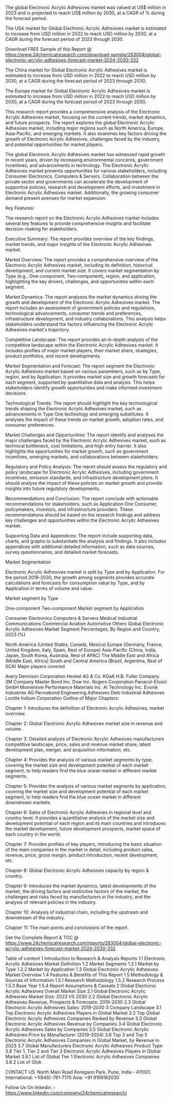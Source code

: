 The global Electronic Acrylic Adhesives market was valued at US$ million in 2023 and is projected to reach US$ million by 2030, at a CAGR of % during the forecast period.

The USA market for Global Electronic Acrylic Adhesives market is estimated to increase from USD million in 2022 to reach USD million by 2030, at a CAGR during the forecast period of 2023 through 2030.

Download FREE Sample of this Report @ https://www.24chemicalresearch.com/download-sample/263004/global-electronic-acrylic-adhesives-forecast-market-2024-2030-332

The China market for Global Electronic Acrylic Adhesives market is estimated to increase from USD million in 2022 to reach USD million by 2030, at a CAGR during the forecast period of 2023 through 2030.

The Europe market for Global Electronic Acrylic Adhesives market is estimated to increase from USD million in 2022 to reach USD million by 2030, at a CAGR during the forecast period of 2023 through 2030.

This research report provides a comprehensive analysis of the Electronic Acrylic Adhesives market, focusing on the current trends, market dynamics, and future prospects. The report explores the global Electronic Acrylic Adhesives market, including major regions such as North America, Europe, Asia-Pacific, and emerging markets. It also examines key factors driving the growth of Electronic Acrylic Adhesives, challenges faced by the industry, and potential opportunities for market players.

The global Electronic Acrylic Adhesives market has witnessed rapid growth in recent years, driven by increasing environmental concerns, government incentives, and advancements in technology. The Electronic Acrylic Adhesives market presents opportunities for various stakeholders, including Consumer Electronics, Computers & Servers. Collaboration between the private sector and governments can accelerate the development of supportive policies, research and development efforts, and investment in Electronic Acrylic Adhesives market. Additionally, the growing consumer demand present avenues for market expansion.

Key Features:

The research report on the Electronic Acrylic Adhesives market includes several key features to provide comprehensive insights and facilitate decision-making for stakeholders.

Executive Summary: The report provides overview of the key findings, market trends, and major insights of the Electronic Acrylic Adhesives market.

Market Overview: The report provides a comprehensive overview of the Electronic Acrylic Adhesives market, including its definition, historical development, and current market size. It covers market segmentation by Type (e.g., One-component, Two-component), region, and application, highlighting the key drivers, challenges, and opportunities within each segment.

Market Dynamics: The report analyses the market dynamics driving the growth and development of the Electronic Acrylic Adhesives market. The report includes an assessment of government policies and regulations, technological advancements, consumer trends and preferences, infrastructure development, and industry collaborations. This analysis helps stakeholders understand the factors influencing the Electronic Acrylic Adhesives market's trajectory.

Competitive Landscape: The report provides an in-depth analysis of the competitive landscape within the Electronic Acrylic Adhesives market. It includes profiles of major market players, their market share, strategies, product portfolios, and recent developments.

Market Segmentation and Forecast: The report segment the Electronic Acrylic Adhesives market based on various parameters, such as by Type, region, and by Application. It provides market size and growth forecasts for each segment, supported by quantitative data and analysis. This helps stakeholders identify growth opportunities and make informed investment decisions.

Technological Trends: The report should highlight the key technological trends shaping the Electronic Acrylic Adhesives market, such as advancements in Type One technology and emerging substitutes. It analyses the impact of these trends on market growth, adoption rates, and consumer preferences.

Market Challenges and Opportunities: The report identify and analyses the major challenges faced by the Electronic Acrylic Adhesives market, such as technical bottleneck, cost limitations, and high entry barrier. It also highlights the opportunities for market growth, such as government incentives, emerging markets, and collaborations between stakeholders.

Regulatory and Policy Analysis: The report should assess the regulatory and policy landscape for Electronic Acrylic Adhesives, including government incentives, emission standards, and infrastructure development plans. It should analyse the impact of these policies on market growth and provide insights into future regulatory developments.

Recommendations and Conclusion: The report conclude with actionable recommendations for stakeholders, such as Application One Consumer, policymakers, investors, and infrastructure providers. These recommendations should be based on the research findings and address key challenges and opportunities within the Electronic Acrylic Adhesives market.

Supporting Data and Appendices: The report include supporting data, charts, and graphs to substantiate the analysis and findings. It also includes appendices with additional detailed information, such as data sources, survey questionnaires, and detailed market forecasts.

Market Segmentation

Electronic Acrylic Adhesives market is split by Type and by Application. For the period 2019-2030, the growth among segments provides accurate calculations and forecasts for consumption value by Type, and by Application in terms of volume and value.

Market segment by Type

One-component
Two-component
Market segment by Application

Consumer Electronics
Computers & Servers
Medical
Industrial
Communications
Commercial Aviation
Automotive
Others
Global Electronic Acrylic Adhesives Market Segment Percentages, By Region and Country, 2023 (%)

North America (United States, Canada, Mexico)
Europe (Germany, France, United Kingdom, Italy, Spain, Rest of Europe)
Asia-Pacific (China, India, Japan, South Korea, Australia, Rest of APAC)
The Middle East and Africa (Middle East, Africa)
South and Central America (Brazil, Argentina, Rest of SCA)
Major players covered

Avery Dennison Corporation
Henkel AG & Co. KGaA
H.B. Fuller Company
3M Company
Master Bond Inc.
Dow Inc.
Rogers Corporation
Panacol-Elosol GmbH
Momentive Performance Materials Inc.
AI Technology Inc.
Evonik Industries AG
Permabond Engineering Adhesives
Delo Industrial Adhesives
Loctite
Indium Corporation
Outline of Major Chapters:

Chapter 1: Introduces the definition of Electronic Acrylic Adhesives, market overview.

Chapter 2: Global Electronic Acrylic Adhesives market size in revenue and volume.

Chapter 3: Detailed analysis of Electronic Acrylic Adhesives manufacturers competitive landscape, price, sales and revenue market share, latest development plan, merger, and acquisition information, etc.

Chapter 4: Provides the analysis of various market segments by type, covering the market size and development potential of each market segment, to help readers find the blue ocean market in different market segments.

Chapter 5: Provides the analysis of various market segments by application, covering the market size and development potential of each market segment, to help readers find the blue ocean market in different downstream markets.

Chapter 6: Sales of Electronic Acrylic Adhesives in regional level and country level. It provides a quantitative analysis of the market size and development potential of each region and its main countries and introduces the market development, future development prospects, market space of each country in the world.

Chapter 7: Provides profiles of key players, introducing the basic situation of the main companies in the market in detail, including product sales, revenue, price, gross margin, product introduction, recent development, etc.

Chapter 8: Global Electronic Acrylic Adhesives capacity by region & country.

Chapter 9: Introduces the market dynamics, latest developments of the market, the driving factors and restrictive factors of the market, the challenges and risks faced by manufacturers in the industry, and the analysis of relevant policies in the industry.

Chapter 10: Analysis of industrial chain, including the upstream and downstream of the industry.

Chapter 11: The main points and conclusions of the report.

Get the Complete Report & TOC @ https://www.24chemicalresearch.com/reports/263004/global-electronic-acrylic-adhesives-forecast-market-2024-2030-332

Table of content
1 Introduction to Research & Analysis Reports
1.1 Electronic Acrylic Adhesives Market Definition
1.2 Market Segments
1.2.1 Market by Type
1.2.2 Market by Application
1.3 Global Electronic Acrylic Adhesives Market Overview
1.4 Features & Benefits of This Report
1.5 Methodology & Sources of Information
1.5.1 Research Methodology
1.5.2 Research Process
1.5.3 Base Year
1.5.4 Report Assumptions & Caveats
2 Global Electronic Acrylic Adhesives Overall Market Size
2.1 Global Electronic Acrylic Adhesives Market Size: 2023 VS 2030
2.2 Global Electronic Acrylic Adhesives Revenue, Prospects & Forecasts: 2019-2030
2.3 Global Electronic Acrylic Adhesives Sales: 2019-2030
3 Company Landscape
3.1 Top Electronic Acrylic Adhesives Players in Global Market
3.2 Top Global Electronic Acrylic Adhesives Companies Ranked by Revenue
3.3 Global Electronic Acrylic Adhesives Revenue by Companies
3.4 Global Electronic Acrylic Adhesives Sales by Companies
3.5 Global Electronic Acrylic Adhesives Price by Manufacturer (2019-2024)
3.6 Top 3 and Top 5 Electronic Acrylic Adhesives Companies in Global Market, by Revenue in 2023
3.7 Global Manufacturers Electronic Acrylic Adhesives Product Type
3.8 Tier 1, Tier 2 and Tier 3 Electronic Acrylic Adhesives Players in Global Market
3.8.1 List of Global Tier 1 Electronic Acrylic Adhesives Companies
3.8.2 List of Glob

CONTACT US:
North Main Road Koregaon Park, Pune, India - 411001.
International: +1(646)-781-7170
Asia: +91 9169162030

Follow Us On linkedin :- https://www.linkedin.com/company/24chemicalresearch/
